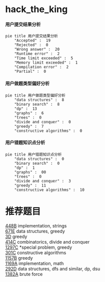 # hack_the_king

<!-- tabs:start -->



#### **用户提交结果分析**

```mermaid
pie title 用户提交结果分析
    "Accepted" :  19
    "Rejected" :  0
    "Wrong answer" :  20
    "Runtime error" :  2
    "Time limit exceeded" :  5
    "Memory limit exceeded" :  1
    "Compilation error" :  2
    "Partial" :  0
```

#### **用户做题类型偏好分析**

```mermaid
pie title 用户做题类型偏好分析
    "data structures" :  8
    "binary search" :  8
    "dp" :  13
    "graphs" :  6
    "trees" :  0
    "divide and conquer" :  0
    "greedy" :  7
    "constructive algorithms" :  0
```
#### **用户错题知识点分析**

```mermaid
pie title 用户错题知识点分析
    "data structures" :  0
    "binary search" :  0
    "dp" :  1
    "graphs" :  00
    "trees" :  0
    "divide and conquer" :  3
    "greedy" :  11
    "constructive algorithms" :  10
```



<!-- tabs:end -->
# 推荐题目
[448B](https://codeforces.com/contest/448/problem/B)		implementation,
                        strings		  
[671E](https://codeforces.com/contest/671/problem/E)		data structures,
                        greedy		  
[3D](https://codeforces.com/contest/3/problem/D)		greedy		  
[414C](https://codeforces.com/contest/414/problem/C)		combinatorics,
                        divide and conquer		  
[1297C](https://codeforces.com/contest/1297/problem/C)		*special problem,
                        greedy		  
[301C](https://codeforces.com/contest/301/problem/C)		constructive algorithms		  
[1157B](https://codeforces.com/contest/1157/problem/B)		greedy		  
[1169A](https://codeforces.com/contest/1169/problem/A)		implementation,
                        math		  
[292D](https://codeforces.com/contest/292/problem/D)		data structures,
                        dfs and similar,
                        dp,
                        dsu		  
[1382A](https://codeforces.com/contest/1382/problem/A)		brute force		  
